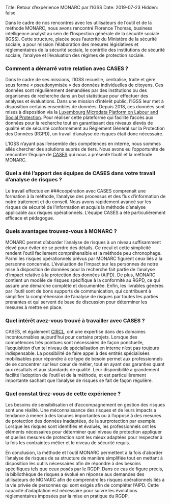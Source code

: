 Title: Retour d’expérience MONARC par l’IGSS
Date: 2019-07-23
Hidden: false

Dans le cadre de nos rencontres avec les utilisateurs de l’outil et de la méthode MONARC, nous avons rencontré Florence Thomas, business intelligence analyst au sein de l’Inspection générale de la sécurité sociale (IGSS). Cette structure, placée sous l’autorité du Ministère de la sécurité sociale, a pour mission l’élaboration des mesures législatives et règlementaires de la sécurité sociale, le contrôle des institutions de sécurité sociale, l’analyse et l’évaluation des régimes de protection sociale.

### Comment a démarré votre relation avec CASES ?

Dans le cadre de ses missions, l’IGSS recueille, centralise, traite et gère sous forme « pseudonymisée » des données individuelles de citoyens. Ces données sont régulièrement demandées par des institutions ou des organismes de recherche dans un but statistique pour effectuer des analyses et évaluations. Dans une mission d’intérêt public, l’IGSS leur met à disposition certains ensembles de données. Depuis 2018, ces données sont mises à disposition via la [Luxembourg Microdata Platform on Labour and Social Protection](https://igss.gouvernement.lu/fr/microdata-platform.html). Pour réaliser cette plateforme qui facilite l’accès aux données pour la recherche tout en garantissant des niveaux élevés de qualité et de sécurité conformément au Règlement Général sur la Protection des Données (RGPD), un travail d’analyse de risques était donc nécessaire.

L’IGSS n’ayant pas l’ensemble des compétences en interne, nous sommes allés chercher des solutions auprès de tiers. Nous avons eu l’opportunité de rencontrer l’équipe de [CASES](https://www.cases.lu/) qui nous a présenté l’outil et la méthode MONARC.

### Quel a été l’apport des équipes de CASES dans votre travail d’analyse de risques ?

Le travail effectué en ###coopération avec CASES comprenait une formation à la méthode, l’analyse des processus et des flux d’information de notre traitement et du conseil. Nous avons rapidement avancé sur les risques de sécurité de l’information et acquis la méthode d’analyse applicable aux risques opérationnels. L’équipe CASES a été particulièrement efficace et pédagogue.

### Quels avantages trouvez-vous à MONARC ?

MONARC permet d’aborder l’analyse de risques à un niveau suffisamment élevé pour éviter de se perdre des détails. Ce recul et cette simplicité rendent l’outil facilement compréhensible et la méthode peu chronophage. Parmi les risques opérationnels prévus par MONARC figurent ceux liés à la personne concernée. L’évaluation de l’impact sur les personnes de notre mise à disposition de données pour la recherche fait partie de l’analyse d’impact relative à la protection des données ([AIPD](https://cnpd.public.lu/fr/professionnels/obligations/AIPD.html)). De plus, MONARC contient un modèle de risques spécifique à la conformité au RGPD, ce qui assure une démarche complète et documentée. Enfin, les livrables générés par l’outil sont de bons supports de communication, qui contribuent à simplifier la compréhension de l’analyse de risques par toutes les parties prenantes et qui servent de base de discussion pour déterminer les mesures à mettre en place.

### Quel intérêt avez-vous trouvé à travailler avec CASES ?

CASES, et également [CIRCL](https://circl.lu/), ont une expertise dans des domaines incontournables aujourd’hui pour certains projets. Lorsque des compétences très pointues sont nécessaires de façon ponctuelle, l’acquisition d’un tel niveau de spécialisation en interne n’est pas toujours indispensable. La possibilité de faire appel à des entités spécialisées mobilisables pour répondre à ce type de besoin permet aux professionnels de se concentrer sur leur cœur de métier, tout en ayant des garanties quant aux résultats et aux standards de qualité. Leur disponibilité a grandement facilité l’adoption de l’outil et de la méthode, et est particulièrement importante sachant que l’analyse de risques se fait de façon régulière.

### Quel constat tirez-vous de cette expérience ?

Les besoins de sensibilisation et d’accompagnement en gestion des risques sont une réalité. Une méconnaissance des risques et de leurs impacts a tendance à mener à des lacunes importantes ou à l’opposé à des mesures de protection des données inadaptées, de la surprotection par exemple. Lorsque les risques sont identifiés et évalués, les professionnels ont les éléments nécessaires pour déterminer quel niveau de protection appliquer et quelles mesures de protection sont les mieux adaptées pour respecter à la fois les contraintes métier et le niveau de sécurité requis.

En conclusion, la méthode et l’outil MONARC permettent à la fois d’aborder l’analyse de risques de sa structure de manière simplifiée tout en mettant à disposition les outils nécessaires afin de répondre à des besoins spécifiques tels que ceux posés par le RGDP. Dans ce cas de figure précis, la bibliothèque de risques a évolué en réponse aux demandes des utilisateurs de MONARC afin de comprendre les risques opérationnels liés à la vie privée de personnes qui sont exigés afin de compléter l’AIPD. Cette capacité d’adaptation est nécessaire pour suivre les évolutions règlementaires imposées par la mise en pratique du RGDP.
